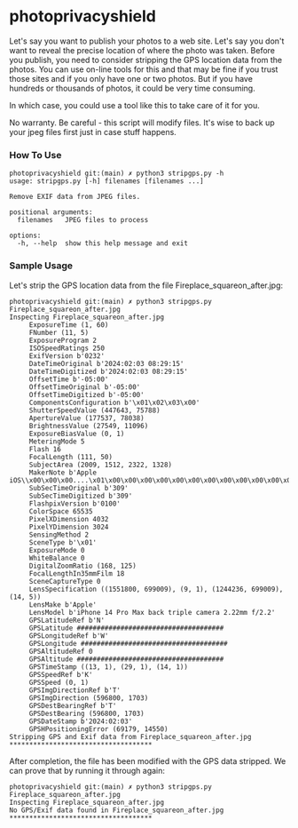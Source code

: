 # photoprivacyshield
Let's say you want to publish your photos to a web site. Let's say you don't want to reveal the precise location of where the photo was taken. Before you publish, you need to consider stripping the GPS location data from the photos. You can use on-line tools for this and that may be fine if you trust those sites and if you only have one or two photos. But if you have hundreds or thousands of photos, it could be very time consuming. 

In which case, you could use a tool like this to take care of it for you.

No warranty. Be careful - this script will modify files. It's wise to back up your jpeg files first just in case stuff happens.

### How To Use

    photoprivacyshield git:(main) ✗ python3 stripgps.py -h
    usage: stripgps.py [-h] filenames [filenames ...]
    
    Remove EXIF data from JPEG files.
    
    positional arguments:
      filenames   JPEG files to process
    
    options:
      -h, --help  show this help message and exit

### Sample Usage

Let's strip the GPS location data from the file Fireplace_squareon_after.jpg:

    photoprivacyshield git:(main) ✗ python3 stripgps.py Fireplace_squareon_after.jpg
    Inspecting Fireplace_squareon_after.jpg
         ExposureTime (1, 60)
         FNumber (11, 5)
         ExposureProgram 2
         ISOSpeedRatings 250
         ExifVersion b'0232'
         DateTimeOriginal b'2024:02:03 08:29:15'
         DateTimeDigitized b'2024:02:03 08:29:15'
         OffsetTime b'-05:00'
         OffsetTimeOriginal b'-05:00'
         OffsetTimeDigitized b'-05:00'
         ComponentsConfiguration b'\x01\x02\x03\x00'
         ShutterSpeedValue (447643, 75788)
         ApertureValue (177537, 78038)
         BrightnessValue (27549, 11096)
         ExposureBiasValue (0, 1)
         MeteringMode 5
         Flash 16
         FocalLength (111, 50)
         SubjectArea (2009, 1512, 2322, 1328)
         MakerNote b'Apple iOS\\x00\x00\x00....\x01\x00\x00\x00\x00\x00\x00\x00\x00\x00\x00\x00\x00\x00\x00\x00\n'
         SubSecTimeOriginal b'309'
         SubSecTimeDigitized b'309'
         FlashpixVersion b'0100'
         ColorSpace 65535
         PixelXDimension 4032
         PixelYDimension 3024
         SensingMethod 2
         SceneType b'\x01'
         ExposureMode 0
         WhiteBalance 0
         DigitalZoomRatio (168, 125)
         FocalLengthIn35mmFilm 18
         SceneCaptureType 0
         LensSpecification ((1551800, 699009), (9, 1), (1244236, 699009), (14, 5))
         LensMake b'Apple'
         LensModel b'iPhone 14 Pro Max back triple camera 2.22mm f/2.2'
         GPSLatitudeRef b'N'
         GPSLatitude #####################################
         GPSLongitudeRef b'W'
         GPSLongitude #####################################
         GPSAltitudeRef 0
         GPSAltitude #####################################
         GPSTimeStamp ((13, 1), (29, 1), (14, 1))
         GPSSpeedRef b'K'
         GPSSpeed (0, 1)
         GPSImgDirectionRef b'T'
         GPSImgDirection (596800, 1703)
         GPSDestBearingRef b'T'
         GPSDestBearing (596800, 1703)
         GPSDateStamp b'2024:02:03'
         GPSHPositioningError (69179, 14550)
    Stripping GPS and Exif data from Fireplace_squareon_after.jpg
    ************************************

After completion, the file has been modified with the GPS data stripped. We can prove that by running it through again:

    photoprivacyshield git:(main) ✗ python3 stripgps.py Fireplace_squareon_after.jpg
    Inspecting Fireplace_squareon_after.jpg
    No GPS/Exif data found in Fireplace_squareon_after.jpg
    ************************************
